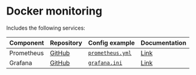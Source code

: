# Docker monitoring

Includes the following services:

| Component  | Repository                                         | Config example                                                                                              | Documentation                                             |
| ---------- | -------------------------------------------------- | ----------------------------------------------------------------------------------------------------------- | --------------------------------------------------------- |
| Prometheus | [GitHub](https://github.com/prometheus/prometheus) | [`prometheus.yml`](https://github.com/prometheus/prometheus/raw/main/documentation/examples/prometheus.yml) | [Link](https://prometheus.io/docs/introduction/overview/) |
| Grafana    | [GitHub](https://github.com/grafana/grafana)       | [`grafana.ini`](https://github.com/grafana/grafana/raw/main/conf/sample.ini)                                | [Link](https://grafana.com/docs/grafana/latest/)          |
